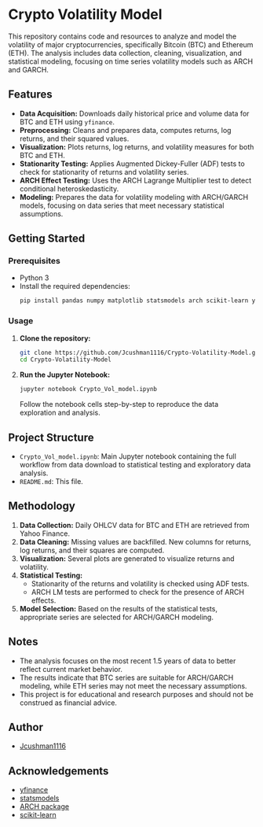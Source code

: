 # Crypto Volatility Model

This repository contains code and resources to analyze and model the volatility of major cryptocurrencies, specifically Bitcoin (BTC) and Ethereum (ETH). The analysis includes data collection, cleaning, visualization, and statistical modeling, focusing on time series volatility models such as ARCH and GARCH.

## Features

- **Data Acquisition:** Downloads daily historical price and volume data for BTC and ETH using `yfinance`.
- **Preprocessing:** Cleans and prepares data, computes returns, log returns, and their squared values.
- **Visualization:** Plots returns, log returns, and volatility measures for both BTC and ETH.
- **Stationarity Testing:** Applies Augmented Dickey-Fuller (ADF) tests to check for stationarity of returns and volatility series.
- **ARCH Effect Testing:** Uses the ARCH Lagrange Multiplier test to detect conditional heteroskedasticity.
- **Modeling:** Prepares the data for volatility modeling with ARCH/GARCH models, focusing on data series that meet necessary statistical assumptions.

## Getting Started

### Prerequisites

- Python 3
- Install the required dependencies:
  ```bash
  pip install pandas numpy matplotlib statsmodels arch scikit-learn yfinance seaborn
  ```

### Usage

1. **Clone the repository:**
   ```bash
   git clone https://github.com/Jcushman1116/Crypto-Volatility-Model.git
   cd Crypto-Volatility-Model
   ```

2. **Run the Jupyter Notebook:**
   ```bash
   jupyter notebook Crypto_Vol_model.ipynb
   ```
   Follow the notebook cells step-by-step to reproduce the data exploration and analysis.

## Project Structure

- `Crypto_Vol_model.ipynb`: Main Jupyter notebook containing the full workflow from data download to statistical testing and exploratory data analysis.
- `README.md`: This file.

## Methodology

1. **Data Collection:** Daily OHLCV data for BTC and ETH are retrieved from Yahoo Finance.
2. **Data Cleaning:** Missing values are backfilled. New columns for returns, log returns, and their squares are computed.
3. **Visualization:** Several plots are generated to visualize returns and volatility.
4. **Statistical Testing:**
    - Stationarity of the returns and volatility is checked using ADF tests.
    - ARCH LM tests are performed to check for the presence of ARCH effects.
5. **Model Selection:** Based on the results of the statistical tests, appropriate series are selected for ARCH/GARCH modeling.

## Notes

- The analysis focuses on the most recent 1.5 years of data to better reflect current market behavior.
- The results indicate that BTC series are suitable for ARCH/GARCH modeling, while ETH series may not meet the necessary assumptions.
- This project is for educational and research purposes and should not be construed as financial advice.

## Author

- [Jcushman1116](https://github.com/Jcushman1116)

## Acknowledgements

- [yfinance](https://github.com/ranaroussi/yfinance)
- [statsmodels](https://www.statsmodels.org/)
- [ARCH package](https://github.com/bashtage/arch)
- [scikit-learn](https://scikit-learn.org/)
